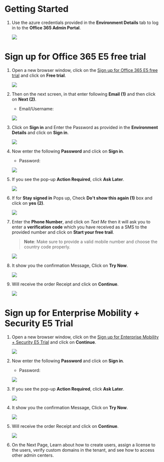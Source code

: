 # Getting Started

1. Use the azure credentials provided in the **Environment Details** tab to log in to the **Office 365 Admin Portal**.
   
    ![](Images/envdetails.png)

# Sign up for Office 365 E5 free trial

1. Open a new browser window, click on the [Sign up for Office 365 E5 free trial](https://www.microsoft.com/en-us/microsoft-365/enterprise/office-365-e5) and click on **Free trial**.

   ![](Images/Ms900-01.png)

1. Then on the next screen, in that enter following **Email (1)** and then click on **Next (2)**.

   * Email/Username: <inject key="AzureAdUserEmail"></inject> 

   ![](Images/Ms900-03.png)

1. Click on **Sign in** and Enter the Password as provided in the **Environment Details** and click on **Sign in**.

   ![](Images/ms900-2.png)
   
1. Now enter the following **Password** and click on **Sign in**.

   * Password: <inject key="AzureAdUserPassword"></inject>
   
   ![](Images/pass.png)

1. If you see the pop-up **Action Required**, click **Ask Later**.

   ![](Images/Ms900-04.png)
   
1. If for **Stay signed in** Pops up, Check **Do't show this again (1)** box and click on **yes (2)**.   

    ![](Images/stayin.png)

1. Enter the **Phone Number**, and click on *Text Me* then it will ask you to enter a **verification code** which you have received as a SMS to the provided number and click on **Start your free trail**.
   >**Note**: Make sure to provide a valid mobile number and choose the country code properly.

   ![](Images/Ms900-06.png)

1. It show you the confirmation Message, Click on **Try Now**.

   ![](Images/Ms900-07.png)

1. Will receive the order Receipt and click on **Continue**.

   ![](Images/Ms900-08.png)
   
# Sign up for Enterprise Mobility + Security E5 Trial

1. Open a new browser window, click on the [Sign up for Enterprise Mobility + Security E5 Trial](https://go.microsoft.com/fwlink/p/?LinkID=2188847&clcid=0x409&culture=en-us&country=US) and click on **Continue**.

   ![](Images/ms900-1.png)   
   
1. Now enter the following **Password** and click on **Sign in**.

   * Password: <inject key="AzureAdUserPassword"></inject>
   
   ![](Images/pass.png)
   
1. If you see the pop-up **Action Required**, click **Ask Later**.

   ![](Images/Ms900-04.png)
   
1. It show you the confirmation Message, Click on **Try Now**.  

   ![](Images/ms900-333.png)

1. Will receive the order Receipt and click on **Continue**.

   ![](Images/Ms900-08.png)
   
1. On the Next Page, Learn about how to create users, assign a license to the users, verify custom domains in the tenant, and see how to access other admin centers.    

   



